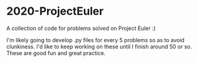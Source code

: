 # 2020-ProjectEuler
 A collection of code for problems solved on Project Euler :)
 
 I'm likely going to develop .py files for every 5 problems so as to avoid clunkiness. I'd like to keep working on these until I finish around 50 or so. These are good fun and great practice.
